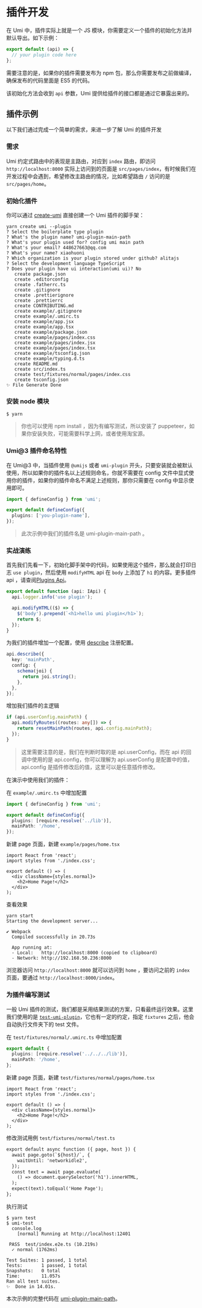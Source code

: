 # 插件开发

在 Umi 中，插件实际上就是一个 JS 模块，你需要定义一个插件的初始化方法并默认导出。如下示例：

```js
export default (api) => {
  // your plugin code here
};
```

需要注意的是，如果你的插件需要发布为 npm 包，那么你需要发布之前做编译，确保发布的代码里面是 ES5 的代码。

该初始化方法会收到 `api` 参数，Umi 提供给插件的接口都是通过它暴露出来的。

## 插件示例

以下我们通过完成一个简单的需求，来进一步了解 Umi 的插件开发

### 需求

Umi 约定式路由中的表现是主路由，对应到 `index` 路由，即访问 `http://localhost:8000` 实际上访问到的页面是 `src/pages/index`，有时候我们在开发过程中会遇到，希望修改主路由的情况，比如希望路由 `/` 访问的是 `src/pages/home`。

### 初始化插件

你可以通过 [create-umi](https://github.com/umijs/create-umi) 直接创建一个 Umi 插件的脚手架：

```shell
yarn create umi --plugin
? Select the boilerplate type plugin
? What's the plugin name? umi-plugin-main-path
? What's your plugin used for? config umi main path
? What's your email? 448627663@qq.com
? What's your name? xiaohuoni
? Which organization is your plugin stored under github? alitajs
? Select the development language TypeScript
? Does your plugin have ui interaction(umi ui)? No
   create package.json
   create .editorconfig
   create .fatherrc.ts
   create .gitignore
   create .prettierignore
   create .prettierrc
   create CONTRIBUTING.md
   create example/.gitignore
   create example/.umirc.ts
   create example/app.jsx
   create example/app.tsx
   create example/package.json
   create example/pages/index.css
   create example/pages/index.jsx
   create example/pages/index.tsx
   create example/tsconfig.json
   create example/typing.d.ts
   create README.md
   create src/index.ts
   create test/fixtures/normal/pages/index.css
   create tsconfig.json
✨ File Generate Done
```

### 安装 node 模块

```shell
$ yarn
```

> 你也可以使用 npm install ，因为有编写测试，所以安装了 puppeteer，如果你安装失败，可能需要科学上网，或者使用淘宝源。

### Umi@3 插件命名特性

在 Umi@3 中，当插件使用 `@umijs` 或者 `umi-plugin` 开头，只要安装就会被默认使用，所以如果你的插件名以上述规则命名，你就不需要在 config 文件中显式使用你的插件，如果你的插件命名不满足上述规则，那你只需要在 config 中显示使用即可。

```ts
import { defineConfig } from 'umi';

export default defineConfig({
  plugins: ['you-plugin-name'],
});
```

> 此次示例中我们的插件名是 umi-plugin-main-path 。

### 实战演练

首先我们先看一下，初始化脚手架中的代码，如果使用这个插件，那么就会打印日志 `use plugin`，然后使用 `modifyHTML` api 在 `body` 上添加了 `h1` 的内容。更多插件 api ，请查阅[Plugins Api](/plugins/api)。

```ts
export default function (api: IApi) {
  api.logger.info('use plugin');

  api.modifyHTML(($) => {
    $('body').prepend(`<h1>hello umi plugin</h1>`);
    return $;
  });
}
```

为我们的插件增加一个配置，使用 [describe](/plugins/api#describe-id-string-key-string-config--default-schema-onchange--) 注册配置。

```ts
api.describe({
  key: 'mainPath',
  config: {
    schema(joi) {
      return joi.string();
    },
  },
});
```

增加我们插件的主逻辑

```ts
if (api.userConfig.mainPath) {
  api.modifyRoutes((routes: any[]) => {
    return resetMainPath(routes, api.config.mainPath);
  });
}
```

> 这里需要注意的是，我们在判断时取的是 api.userConfig，而在 api 的回调中使用的是 api.config，你可以理解为 api.userConfig 是配置中的值， api.config 是插件修改后的值，这里可以是任意插件修改。

在演示中使用我们的插件：

在 `example/.umirc.ts` 中增加配置

```ts
import { defineConfig } from 'umi';

export default defineConfig({
  plugins: [require.resolve('../lib')],
  mainPath: '/home',
});
```

新建 page 页面，新建 `example/pages/home.tsx`

```tsx
import React from 'react';
import styles from './index.css';

export default () => (
  <div className={styles.normal}>
    <h2>Home Page!</h2>
  </div>
);
```

查看效果

```shell
yarn start
Starting the development server...

✔ Webpack
  Compiled successfully in 20.73s

  App running at:
  - Local:   http://localhost:8000 (copied to clipboard)
  - Network: http://192.168.50.236:8000
```

浏览器访问 `http://localhost:8000` 就可以访问到 `home` ，要访问之前的 `index` 页面，要通过 `http://localhost:8000/index`。

### 为插件编写测试

一般 Umi 插件的测试，我们都是采用结果测试的方案，只看最终运行效果。这里我们使用的是 [`test-umi-plugin`](https://github.com/umijs/test-umi-plugin)，它也有一定的约定，指定 `fixtures` 之后，他会自动执行文件夹下的 test 文件。

在 `test/fixtures/normal/.umirc.ts` 中增加配置

```ts
export default {
  plugins: [require.resolve('../../../lib')],
  mainPath: '/home',
};
```

新建 page 页面，新建 `test/fixtures/normal/pages/home.tsx`

```tsx
import React from 'react';
import styles from './index.css';

export default () => (
  <div className={styles.normal}>
    <h2>Home Page!</h2>
  </div>
);
```

修改测试用例 `test/fixtures/normal/test.ts`

```diff
export default async function ({ page, host }) {
  await page.goto(`${host}/`, {
    waitUntil: 'networkidle2',
  });
  const text = await page.evaluate(
    () => document.querySelector('h1').innerHTML,
  );
  expect(text).toEqual('Home Page');
};
```

执行测试

```
$ yarn test
$ umi-test
  console.log
    [normal] Running at http://localhost:12401

 PASS  test/index.e2e.ts (10.219s)
  ✓ normal (1762ms)

Test Suites: 1 passed, 1 total
Tests:       1 passed, 1 total
Snapshots:   0 total
Time:        11.057s
Ran all test suites.
✨  Done in 14.01s.
```

本次示例的完整代码在 [umi-plugin-main-path](https://github.com/alitajs/umi-plugin-main-path)。
